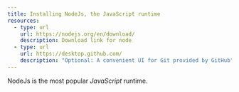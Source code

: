 ```yaml
---
title: Installing NodeJs, the JavaScript runtime
resources:
  - type: url
    url: https://nodejs.org/en/download/
    description: Download link for node
  - type: url
    url: https://desktop.github.com/
    description: "Optional: A convenient UI for Git provided by GitHub"
---
```


NodeJs is the most popular *JavaScript* runtime.